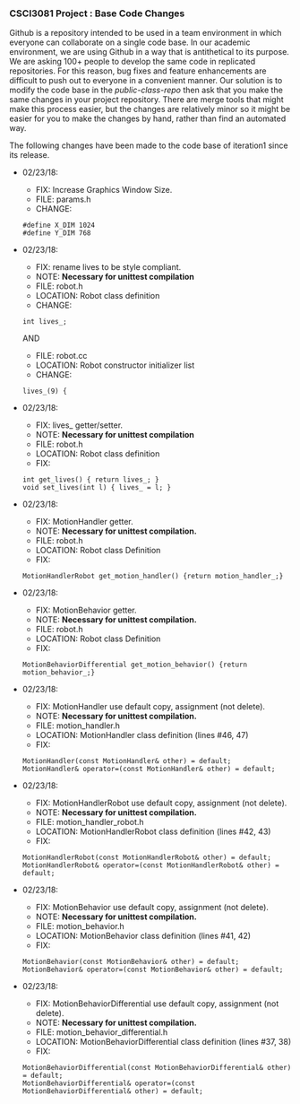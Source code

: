 ### CSCI3081 Project : Base Code Changes

Github is a repository intended to be used in a team environment in which everyone can collaborate on a single code base. In our academic environment, we are using Github in a way that is antithetical to its purpose. We are asking 100+ people to develop the same code in replicated repositories. For this reason, bug fixes and feature enhancements are difficult to push out to everyone in a convenient manner. Our solution is to modify the code base in the _public-class-repo_ then ask that you make the same changes in your project repository. There are merge tools that might make this process easier, but the changes are relatively minor so it might be easier for you to make the changes by hand, rather than find an automated way.

The following changes have been made to the code base of iteration1 since its release.

- 02/23/18:
  - FIX: Increase Graphics Window Size.
  - FILE: params.h</td>
  - CHANGE:
  ```
  #define X_DIM 1024
  #define Y_DIM 768
  ```

- 02/23/18:
  - FIX: rename lives to be style compliant.
  - NOTE: **__Necessary for unittest compilation__**
  - FILE: robot.h
  - LOCATION: Robot class definition
  - CHANGE:
  ```
  int lives_;
  ```
  AND
  - FILE: robot.cc
  - LOCATION: Robot constructor initializer list
  - CHANGE:
  ```
  lives_(9) {
  ```

- 02/23/18:
  - FIX: lives\_ getter/setter.<br>
  - NOTE: **__Necessary for unittest compilation__**
  - FILE: robot.h
  - LOCATION: Robot class definition
  - FIX:
  ```
  int get_lives() { return lives_; }
  void set_lives(int l) { lives_ = l; }
  ```

- 02/23/18:
  - FIX: MotionHandler getter.
  - NOTE: **__Necessary for unittest compilation.__**
  - FILE: robot.h
  - LOCATION: Robot class Definition
  - FIX:
  ```
  MotionHandlerRobot get_motion_handler() {return motion_handler_;}
  ```

- 02/23/18:
  - FIX: MotionBehavior getter.
  - NOTE: **__Necessary for unittest compilation.__**
  - FILE: robot.h
  - LOCATION: Robot class Definition
  - FIX:
  ```
  MotionBehaviorDifferential get_motion_behavior() {return motion_behavior_;}
  ```

- 02/23/18:
  - FIX: MotionHandler use default copy, assignment (not delete).
  - NOTE: **__Necessary for unittest compilation.__**
  - FILE: motion_handler.h
  - LOCATION: MotionHandler class definition (lines \#46, 47)
  - FIX:
  ```
  MotionHandler(const MotionHandler& other) = default;
  MotionHandler& operator=(const MotionHandler& other) = default;
  ```

- 02/23/18:
  - FIX: MotionHandlerRobot use default copy, assignment (not delete).
  - NOTE: **__Necessary for unittest compilation.__**
  - FILE: motion_handler_robot.h
  - LOCATION: MotionHandlerRobot class definition (lines \#42, 43)
  - FIX:
  ```
  MotionHandlerRobot(const MotionHandlerRobot& other) = default;
  MotionHandlerRobot& operator=(const MotionHandlerRobot& other) = default;
  ```

- 02/23/18:
  - FIX: MotionBehavior use default copy, assignment (not delete).
  - NOTE: **__Necessary for unittest compilation.__**
  - FILE: motion_behavior.h
  - LOCATION: MotionBehavior class definition (lines \#41, 42)
  - FIX:
  ```
  MotionBehavior(const MotionBehavior& other) = default;
  MotionBehavior& operator=(const MotionBehavior& other) = default;
  ```

- 02/23/18:
  - FIX: MotionBehaviorDifferential use default copy, assignment (not delete).
  - NOTE: **__Necessary for unittest compilation.__**
  - FILE: motion_behavior_differential.h
  - LOCATION: MotionBehaviorDifferential class definition (lines \#37, 38)
  - FIX:
  ```
  MotionBehaviorDifferential(const MotionBehaviorDifferential& other) = default;
  MotionBehaviorDifferential& operator=(const MotionBehaviorDifferential& other) = default;
  ```
